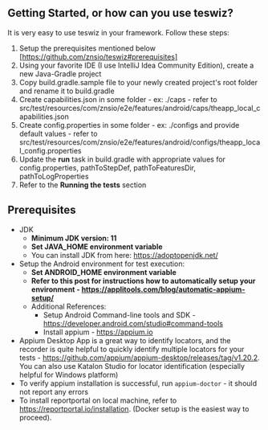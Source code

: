 ## Getting Started, or how can you use teswiz?
It is very easy to use teswiz in your framework.
Follow these steps:
1. Setup the prerequisites mentioned below [https://github.com/znsio/teswiz#prerequisites]
1. Using your favorite IDE (I use IntelliJ Idea Community Edition), create a new Java-Gradle project
1. Copy build.gradle.sample file to your newly created project's root folder and rename it to build.gradle
1. Create capabilities.json in some folder - ex: ./caps - refer to src/test/resources/com/znsio/e2e/features/android/caps/theapp_local_capabilities.json
1. Create config.properties in some folder - ex: ./configs and provide default values - refer to src/test/resources/com/znsio/e2e/features/android/configs/theapp_local_config.properties
1. Update the **run** task in build.gradle with appropriate values for config.properties, pathToStepDef, pathToFeaturesDir, pathToLogProperties
1. Refer to the **Running the tests** section

## Prerequisites

* JDK
    * **Minimum JDK version: 11**
    * **Set JAVA_HOME environment variable**
    * You can install JDK from here: https://adoptopenjdk.net/
* Setup the Android environment for test execution:
    * **Set ANDROID_HOME environment variable**
    * **Refer to this post for instructions how to automatically setup your environment - https://applitools.com/blog/automatic-appium-setup/**
    * Additional References:
        * Setup Android Command-line tools and SDK - https://developer.android.com/studio#command-tools
        * Install appium - https://appium.io
* Appium Desktop App is a great way to identify locators, and the recorder is quite helpful to quickly identify multiple
  locators for your tests - https://github.com/appium/appium-desktop/releases/tag/v1.20.2. You can also use Katalon
  Studio for locator identification (especially helpful for Windows platform)
* To verify appium installation is successful, run
  `appium-doctor` - it should not report any errors
* To install reportportal on local machine, refer to https://reportportal.io/installation. (Docker setup is the easiest way to proceed).

